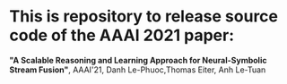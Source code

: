 # This is repository to release source code of the AAAI 2021 paper:
**"A Scalable Reasoning and Learning Approach for Neural-Symbolic Stream Fusion"**, AAAI'21, Danh Le-Phuoc,Thomas Eiter, Anh Le-Tuan

